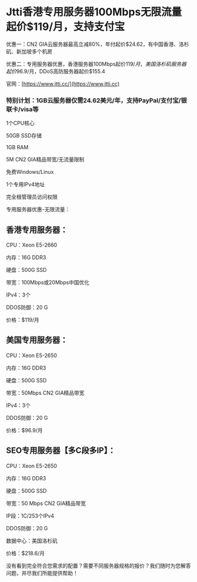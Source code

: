 # Jtti香港专用服务器100Mbps无限流量起价$119/月，支持支付宝

优惠一：CN2 GIA云服务器最高立减80%，年付起价$24.62，有中国香港、洛杉矶、新加坡多个机房

优惠二：专用服务器优惠，香港服务器100Mbps起价$119/月，美国洛杉矶服务器起价$96.9/月，DDoS高防服务器起价$155.4

官网：[https://www.jtti.cc/](https://www.jtti.cc)

### 特别计划：1GB云服务器仅需24.62美元/年，支持PayPal/支付宝/银联卡/visa等

1个CPU核心

50GB SSD存储

1GB RAM

5M CN2 GIA精品带宽/无流量限制

免费Windows/Linux

1个专用IPv4地址

完全根管理员访问权限

专用服务器优惠-无限流量：


## 香港专用服务器：

CPU：Xeon E5-2660

内存：16G DDR3 

硬盘：500G SSD

带宽：100Mbps或20Mbps中国优化

IPv4：3个

DDOS防御：20 G

价格：$119/月

## 美国专用服务器：

CPU：Xeon E5-2650

内存：16G DDR3 

硬盘：500G SSD

带宽：50Mbps CN2 GIA精品带宽 

IPv4：3个

DDOS防御：20 G

价格：$96.9/月

## SEO专用服务器【多C段多IP】：

CPU：Xeon E5-2650

内存：16G DDR3

硬盘：500G SSD 

带宽：50 Mbps CN2 GIA精品带宽

IP段：1C/253个IPv4

DDOS防御：20 G

数据中心：美国洛杉矶

价格：$218.6/月

没有看到完全符合您需求的配置？需要不同服务器规格的报价？我们随时为您解答问题，并尽我们所能提供帮助！

